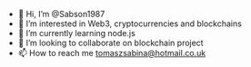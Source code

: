 - 👋 Hi, I’m @Sabson1987
- 👀 I’m interested in Web3, cryptocurrencies and blockchains
- 🌱 I’m currently learning node.js
- 💞️ I’m looking to collaborate on blockchain project
- 📫 How to reach me tomaszsabina@hotmail.co.uk

<!---
Sabson1987/Sabson1987 is a ✨ special ✨ repository because its `README.md` (this file) appears on your GitHub profile.
You can click the Preview link to take a look at your changes.
--->
